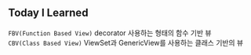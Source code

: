 ## Today I Learned
`FBV(Function Based View)` decorator 사용하는 형태의 함수 기반 뷰   
`CBV(Class Based View)` ViewSet과 GenericView를 사용하는 클래스 기반의 뷰